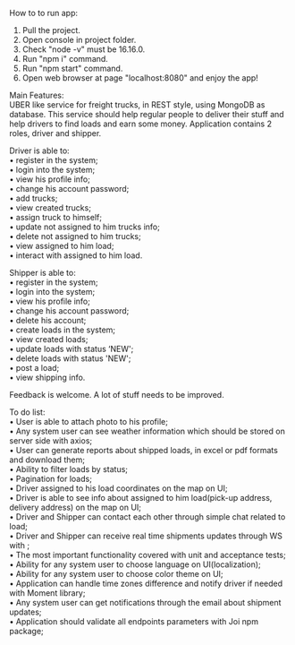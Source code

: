 How to to run app:  

1. Pull the project.  
2. Open console in project folder.  
3. Check "node -v" must be 16.16.0.  
4. Run "npm i" command.  
5. Run "npm start" command.  
6. Open web browser at page "localhost:8080" and enjoy the app!  

Main Features:  
UBER like service for freight trucks, in REST style, using MongoDB as database. This service should help regular people to deliver their stuff and help drivers to find loads and earn some money. Application contains 2 roles, driver and shipper.  

Driver is able to:  
•	register in the system;  
•	login into the system;  
•	view his profile info;  
•	change his account password;  
•	add trucks;  
•	view created trucks;  
•	assign truck to himself;  
•	update not assigned to him trucks info;  
•	delete not assigned to him trucks;  
•	view assigned to him load;  
•	interact with assigned to him load.  

Shipper is able to:  
•	register in the system;  
•	login into the system;  
•	view his profile info;  
•	change his account password;  
•	delete his account;  
•	create loads in the system;  
•	view created loads;  
•	update loads with status ‘NEW';  
•	delete loads with status 'NEW';  
•	post a load;  
•	view shipping info.  

Feedback is welcome. A lot of stuff needs to be improved.

To do list:  
•	User is able to attach photo to his profile;  
•	Any system user can see weather information which should be stored on server side with axios;  
•	User can generate reports about shipped loads, in excel or pdf formats and download them;  
•	Ability to filter loads by status;  
•	Pagination for loads;  
•	Driver assigned to his load coordinates on the map on UI;  
• Driver is able to see info about assigned to him load(pick-up address, delivery address) on the map on UI;  
•	Driver and Shipper can contact each other through simple chat related to load;  
•	Driver and Shipper can receive real time shipments updates through WS with ;  
•	The most important functionality covered with unit and acceptance tests;  
•	Ability for any system user to choose language on UI(localization);  
•	Ability for any system user to choose color theme on UI;  
•	Application can handle time zones difference and notify driver if needed with Moment library;  
•	Any system user can get notifications through the email about shipment updates;  
•	Application should validate all endpoints parameters with Joi npm package;  

